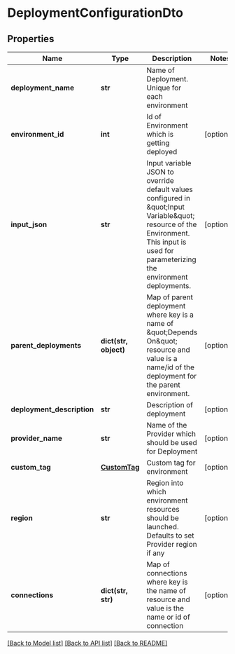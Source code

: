 # DeploymentConfigurationDto

## Properties
Name | Type | Description | Notes
------------ | ------------- | ------------- | -------------
**deployment_name** | **str** | Name of Deployment. Unique for each environment | 
**environment_id** | **int** | Id of Environment which is getting deployed | [optional] 
**input_json** | **str** | Input variable JSON to override default values configured in \&quot;Input Variable\&quot; resource of the Environment. This input is used for parameterizing the environment deployments. | [optional] 
**parent_deployments** | **dict(str, object)** | Map of parent deployment where key is a name of \&quot;Depends On\&quot; resource and value is a name/id of the deployment for the parent environment. | [optional] 
**deployment_description** | **str** | Description of deployment | [optional] 
**provider_name** | **str** | Name of the Provider which should be used for Deployment | [optional] 
**custom_tag** | [**CustomTag**](CustomTag.md) | Custom tag for environment | [optional] 
**region** | **str** | Region into which environment resources should be launched. Defaults to set Provider region if any | [optional] 
**connections** | **dict(str, str)** | Map of connections where key is the name of resource and value is the name or id of connection | [optional] 

[[Back to Model list]](../README.md#documentation-for-models) [[Back to API list]](../README.md#documentation-for-api-endpoints) [[Back to README]](../README.md)


